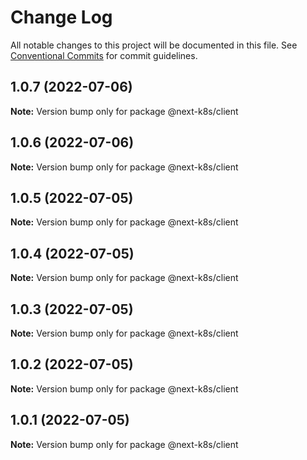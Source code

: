 # Change Log

All notable changes to this project will be documented in this file.
See [Conventional Commits](https://conventionalcommits.org) for commit guidelines.

## 1.0.7 (2022-07-06)

**Note:** Version bump only for package @next-k8s/client





## 1.0.6 (2022-07-06)

**Note:** Version bump only for package @next-k8s/client





## 1.0.5 (2022-07-05)

**Note:** Version bump only for package @next-k8s/client





## 1.0.4 (2022-07-05)

**Note:** Version bump only for package @next-k8s/client





## 1.0.3 (2022-07-05)

**Note:** Version bump only for package @next-k8s/client





## 1.0.2 (2022-07-05)

**Note:** Version bump only for package @next-k8s/client





## 1.0.1 (2022-07-05)

**Note:** Version bump only for package @next-k8s/client
